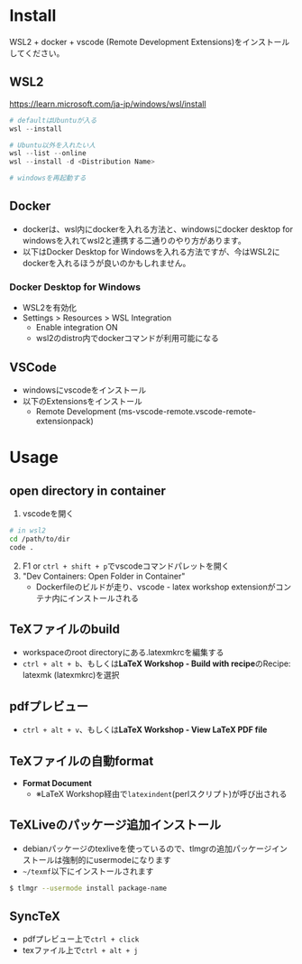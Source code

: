 # Install
WSL2 + docker + vscode (Remote Development Extensions)をインストールしてください。

## WSL2
https://learn.microsoft.com/ja-jp/windows/wsl/install
```powershell
# defaultはUbuntuが入る
wsl --install

# Ubuntu以外を入れたい人
wsl --list --online
wsl --install -d <Distribution Name>

# windowsを再起動する
```

## Docker
- dockerは、wsl内にdockerを入れる方法と、windowsにdocker desktop for windowsを入れてwsl2と連携する二通りのやり方があります。
- 以下はDocker Desktop for Windowsを入れる方法ですが、今はWSL2にdockerを入れるほうが良いのかもしれません。
### Docker Desktop for Windows
- WSL2を有効化
- Settings > Resources > WSL Integration
  - Enable integration ON 
  - wsl2のdistro内でdockerコマンドが利用可能になる

## VSCode
- windowsにvscodeをインストール
- 以下のExtensionsをインストール
  - Remote Development (ms-vscode-remote.vscode-remote-extensionpack)

# Usage
## open directory in container
1. vscodeを開く
```bash
# in wsl2
cd /path/to/dir
code .
```
2. F1 or `ctrl + shift + p`でvscodeコマンドパレットを開く
3. "Dev Containers: Open Folder in Container"
    - Dockerfileのビルドが走り、vscode - latex workshop extensionがコンテナ内にインストールされる

## TeXファイルのbuild
- workspaceのroot directoryにある.latexmkrcを編集する
- `ctrl + alt + b`、もしくは**LaTeX Workshop - Build with recipe**のRecipe: latexmk (latexmkrc)を選択

## pdfプレビュー
- `ctrl + alt + v`、もしくは**LaTeX Workshop - View LaTeX PDF file**

## TeXファイルの自動format
- **Format Document**
  - ※LaTeX Workshop経由で`latexindent`(perlスクリプト)が呼び出される

## TeXLiveのパッケージ追加インストール
- debianパッケージのtexliveを使っているので、tlmgrの追加パッケージインストールは強制的にusermodeになります
- `~/texmf`以下にインストールされます
```bash
$ tlmgr --usermode install package-name
```

## SyncTeX
- pdfプレビュー上で`ctrl + click`
- texファイル上で`ctrl + alt + j`
